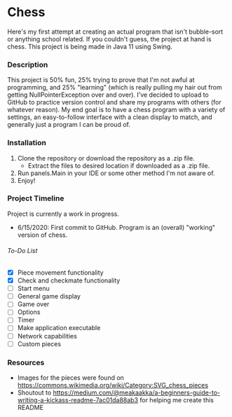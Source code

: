 # Chess
Here's my first attempt at creating an actual program that isn't bubble-sort or anything school related. If you couldn't guess, the project at hand is chess. This project is being made in Java 11 using Swing.

### Description
This project is 50% fun, 25% trying to prove that I'm not awful at programming, and 25% "learning" (which is really pulling my hair out from getting NullPointerException over and over). I've decided to upload to GitHub to practice version control and share my programs with others (for whatever reason). My end goal is to have a chess program with a variety of settings, an easy-to-follow interface with a clean display to match, and generally just a program I can be proud of.

### Installation
1. Clone the repository or download the repository as a .zip file.
   * Extract the files to desired location if downloaded as a .zip file.
2. Run panels.Main in your IDE or some other method I'm not aware of.
3. Enjoy!

### Project Timeline
Project is currently a work in progress.

* 6/15/2020: First commit to GitHub. Program is an (overall) "working" version of chess.

###### To-Do List
- [x] Piece movement functionality
- [x] Check and checkmate functionality
- [ ] Start menu
- [ ] General game display
- [ ] Game over
- [ ] Options
- [ ] Timer
- [ ] Make application executable
- [ ] Network capabilities
- [ ] Custom pieces

### Resources
* Images for the pieces were found on https://commons.wikimedia.org/wiki/Category:SVG_chess_pieces
* Shoutout to https://medium.com/@meakaakka/a-beginners-guide-to-writing-a-kickass-readme-7ac01da88ab3 for helping me create this README
